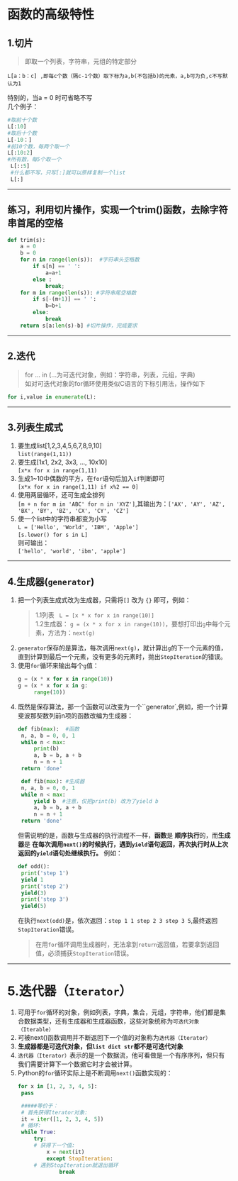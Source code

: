# 函数的高级特性

## 1.切片  
> 即取一个列表，字符串，元组的特定部分  
 
    L[a：b：c] ,即每c个数（隔c-1个数）取下标为a,b(不包括b)的元素，a,b可为负,c不写默认为1
特别的，当a = 0 时可省略不写  
几个例子：
```py
#取前十个数
L[:10]
#取后十个数
L[-10：]
#前10个数，每两个取一个
L[:10:2]
#所有数，每5个取一个
 L[::5]
 #什么都不写，只写[:]就可以原样复制一个list
 L[:]
```
---
## 练习，利用切片操作，实现一个trim()函数，去除字符串首尾的空格

```py
def trim(s):
    a = 0
    b = 0
    for n in range(len(s)):  #字符串头空格数
        if s[n] == ' ':
            a=a+1
        else :
            break;
    for m in range(len(s)): #字符串尾空格数
        if s[-(m+1)] == ' ':
            b=b+1
        else:
            break 
    return s[a:len(s)-b] #切片操作，完成要求
```
---
## 2.迭代  
> for ... in (...为可迭代对象，例如：字符串，列表，元组，字典)  
 如对可迭代对象的for循环使用类似C语言的下标引用法，操作如下  

 ```py
 for i,value in enumerate(L):
 ```
---
## 3.列表生成式
1. 要生成list[1,2,3,4,5,6,7,8,9,10]  
`list(range(1,11))`  
2. 要生成[1x1, 2x2, 3x3, ..., 10x10]  
`[x*x for x in range(1,11)`  
3. 生成1~10中偶数的平方，在`for`语句后加入`if`判断即可  
`[x*x for x in range(1,11) if x%2 == 0]`  
4. 使用两层循环，还可生成全排列  
`[m + n for m in 'ABC' for n in 'XYZ']`,其输出为：`['AX', 'AY', 'AZ', 'BX', 'BY', 'BZ', 'CX', 'CY', 'CZ']`  
5. 使一个list中的字符串都变为小写  
`L = ['Hello', 'World', 'IBM', 'Apple']`  
`[s.lower() for s in L]`  
则可输出：  
`['hello', 'world', 'ibm', 'apple']`  

---
## 4.生成器(`generator`)  
1. 把一个列表生成式改为生成器，只需将`[]` 改为 `{}` 即可，例如：  
   >1.1列表  ` L = [x * x for x in range(10)]`  
   >1.2生成器： `g = (x * x for x in range(10))`，要想打印出`g`中每个元素，方法为：`next(g)`   
1. `generator`保存的是算法，每次调用`next(g)`，就计算出`g`的下一个元素的值，直到计算到最后一个元素，没有更多的元素时，抛出`StopIteration`的错误。  
2. 使用`for`循环来输出每个`g`值： 
   ```py
   g = (x * x for x in range(10))
   g = (x * x for x in g:
        range(10))
   ```
3. 既然是保存算法，那一个函数可以改变为一个``generator`,例如，把一个计算斐波那契数列前n项的函数改编为生成器：  
   ```py
   def fib(max):  #函数
    n, a, b = 0, 0, 1
    while n < max:
        print(b)
        a, b = b, a + b
        n = n + 1
    return 'done'

    def fib(max): #生成器
    n, a, b = 0, 0, 1
    while n < max:
        yield b  #注意，仅把print(b) 改为了yield b
        a, b = b, a + b
        n = n + 1
    return 'done'
   ```  
   但需说明的是，函数与生成器的执行流程不一样，**函数**是 **顺序执行**的，而**生成器**是 **在每次调用`next()`的时候执行，遇到`yield`语句返回，再次执行时从上次返回的`yield`语句处继续执行。**
   例如：
   ```py
   def odd():
    print('step 1')
    yield 1
    print('step 2')
    yield(3)
    print('step 3')
    yield(5)
   ```
   在执行`next(odd)`是，依次返回：`step 1 1 step 2 3 step 3 5`,最终返回`StopIteration`错误。
   > 在用`for`循环调用生成器时，无法拿到`return`返回值，若要拿到返回值，必须捕获`StopIteration`错误。

---
# 5.迭代器（`Iterator`） 
1. 可用于`for`循环的对象，例如列表，字典，集合，元组，字符串，他们都是集合数据类型，还有生成器和生成器函数，这些对象统称为`可迭代对象（Iterable）`
2. 可被next()函数调用并不断返回下一个值的对象称为`迭代器（Iterator）`
3. **生成器都是可迭代对象，但`list dict str`都不是可迭代对象**
4. `迭代器（Iterator）`表示的是一个数据流，他可看做是一个有序序列，但只有我们需要计算下一个数据它时才会被计算。
5. Python的`for`循环实际上是不断调用`next()`函数实现的：
   ```py
   for x in [1, 2, 3, 4, 5]:
    pass

    #####等价于：
    # 首先获得Iterator对象:
    it = iter([1, 2, 3, 4, 5])
    # 循环:
    while True:
        try:
        # 获得下一个值:
            x = next(it)
            except StopIteration:
        # 遇到StopIteration就退出循环
                break
   ```
